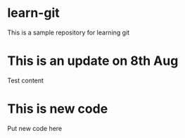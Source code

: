 # learn-git
This is a sample repository for learning git
# This is an update on 8th Aug
Test content
# This is new code
Put new code here 